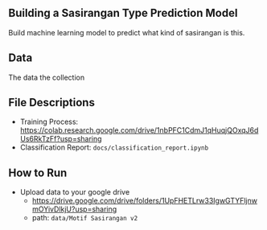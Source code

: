 ## Building a Sasirangan Type Prediction Model
Build machine learning model to predict what kind of sasirangan is this.

## Data
The data the collection

## File Descriptions
- Training Process: https://colab.research.google.com/drive/1nbPFC1CdmJ1qHuqjQOxqJ6dUs6RkTzFf?usp=sharing
- Classification Report: `docs/classification_report.ipynb`

## How to Run
- Upload data to your google drive
    - https://drive.google.com/drive/folders/1UpFHETLrw33IgwGTYFljnwmOYivDlkjU?usp=sharing
    - path: `data/Motif Sasirangan v2`

